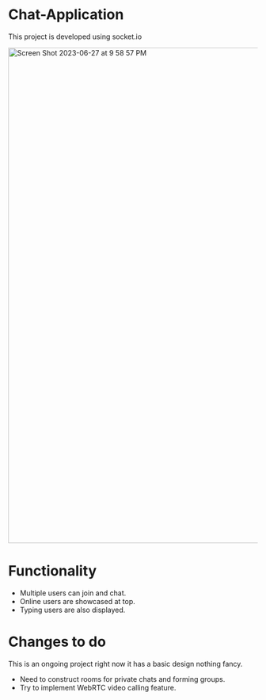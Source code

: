 # Chat-Application

This project is developed using socket.io

<img width="1000" alt="Screen Shot 2023-06-27 at 9 58 57 PM" src="https://github.com/shree-1788/Chat-Application/assets/87227032/83dbd707-4037-4beb-9ec9-21feda31ab4a">


# Functionality
* Multiple users can join and chat.
* Online users are showcased at top.
* Typing users are also displayed.

# Changes to do
This is an ongoing project right now it has a basic design nothing fancy.
* Need to construct rooms for private chats and forming groups.
* Try to implement WebRTC video calling feature.
  
